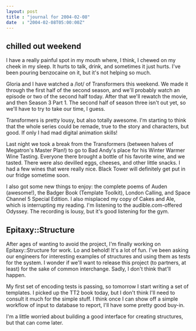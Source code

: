 ```yaml
---
layout: post
title : "journal for 2004-02-08"
date  : "2004-02-08T05:00:00Z"
---
```


## chilled out weekend 

I have a really painful spot in my mouth where, I think, I chewed on my cheek in my sleep.  It hurts to talk, drink, and sometimes it just hurts.  I've been pouring benzocaine on it, but it's not helping so much.

Gloria and I have watched a /lot/ of Transformers this weekend.  We made it through the first half of the second season, and we'll probably watch an episode or two of the second half today.  After that we'll rewatch the movie, and then Season 3 Part 1.  The second half of season three isn't out yet, so we'll have to try to take our time, I guess.

Transformers is pretty lousy, but also totally awesome.  I'm starting to think that the whole series could be remade, true to the story and characters, but good.  If only I had mad digital animation skills!

Last night we took a break from the Transformers (between halves of Megatron's Master Plan!) to go to Bad Andy's place for his Winter Warmer Wine Tasting. Everyone there brought a bottle of his favorite wine, and we tasted.  There were also devilled eggs, cheeses, and other little snacks.  I had a few wines that were really nice.  Black Tower will definitely get put in our fridge sometime soon.

I also got some new things to enjoy: the complete poems of Auden (awesome!), the Badger Book (Template Toolkit), London Calling, and Space Channel 5 Special Edition.  I also misplaced my copy of Cakes and Ale, which is interrupting my reading.  I'm listening to the audible.com-offered Odyssey.  The recording is lousy, but it's good listening for the gym.

## Epitaxy::Structure 

After ages of wanting to avoid the project, I'm finally working on Epitaxy::Structure for work.  Lo and behold!  It's a lot of fun.  I've been asking our engineers for interesting examples of structures and using them as tests for the system.  I wonder if we'll want to release this project (to partners, at least) for the sake of common interchange.  Sadly, I don't think that'll happen.

My first set of encoding tests is passing, so tomorrow I start writing a set of templates.  I picked up the TT2 book today, but I don't think I'll need to consult it much for the simple stuff.  I think once I can show off a simple workflow of input to database to report, I'll have some pretty good buy-in.

I'm a little worried about building a good interface for creating structures, but that can come later.

